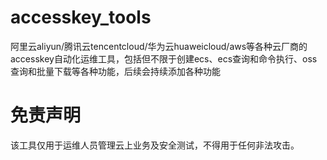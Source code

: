 # accesskey_tools
阿里云aliyun/腾讯云tencentcloud/华为云huaweicloud/aws等各种云厂商的accesskey自动化运维工具，包括但不限于创建ecs、ecs查询和命令执行、oss查询和批量下载等各种功能，后续会持续添加各种功能

# 免责声明
该工具仅用于运维人员管理云上业务及安全测试，不得用于任何非法攻击。
